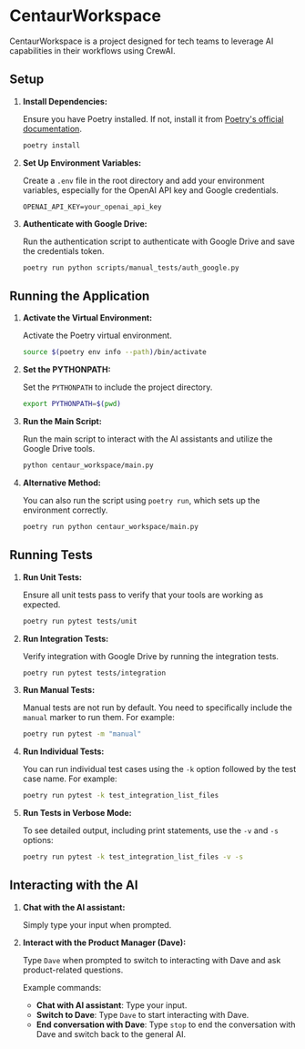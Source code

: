 # CentaurWorkspace

CentaurWorkspace is a project designed for tech teams to leverage AI capabilities in their workflows using CrewAI.

## Setup

1. **Install Dependencies:**

    Ensure you have Poetry installed. If not, install it from [Poetry's official documentation](https://python-poetry.org/docs/#installation).

    ```bash
    poetry install
    ```

2. **Set Up Environment Variables:**

    Create a `.env` file in the root directory and add your environment variables, especially for the OpenAI API key and Google credentials.

    ```env
    OPENAI_API_KEY=your_openai_api_key
    ```

3. **Authenticate with Google Drive:**

    Run the authentication script to authenticate with Google Drive and save the credentials token.

    ```bash
    poetry run python scripts/manual_tests/auth_google.py
    ```

## Running the Application

1. **Activate the Virtual Environment:**

    Activate the Poetry virtual environment.

    ```bash
    source $(poetry env info --path)/bin/activate
    ```

2. **Set the PYTHONPATH:**

    Set the `PYTHONPATH` to include the project directory.

    ```bash
    export PYTHONPATH=$(pwd)
    ```

3. **Run the Main Script:**

    Run the main script to interact with the AI assistants and utilize the Google Drive tools.

    ```bash
    python centaur_workspace/main.py
    ```

4. **Alternative Method:**

    You can also run the script using `poetry run`, which sets up the environment correctly.

    ```bash
    poetry run python centaur_workspace/main.py
    ```

## Running Tests

1. **Run Unit Tests:**

    Ensure all unit tests pass to verify that your tools are working as expected.

    ```bash
    poetry run pytest tests/unit
    ```

2. **Run Integration Tests:**

    Verify integration with Google Drive by running the integration tests.

    ```bash
    poetry run pytest tests/integration
    ```

3. **Run Manual Tests:**

    Manual tests are not run by default. You need to specifically include the `manual` marker to run them. For example:

    ```bash
    poetry run pytest -m "manual"
    ```

4. **Run Individual Tests:**

    You can run individual test cases using the `-k` option followed by the test case name. For example:

    ```bash
    poetry run pytest -k test_integration_list_files
    ```

5. **Run Tests in Verbose Mode:**

    To see detailed output, including print statements, use the `-v` and `-s` options:

    ```bash
    poetry run pytest -k test_integration_list_files -v -s
    ```

## Interacting with the AI

1. **Chat with the AI assistant:**

    Simply type your input when prompted.

2. **Interact with the Product Manager (Dave):**

    Type `Dave` when prompted to switch to interacting with Dave and ask product-related questions.

    Example commands:
    - **Chat with AI assistant**: Type your input.
    - **Switch to Dave**: Type `Dave` to start interacting with Dave.
    - **End conversation with Dave**: Type `stop` to end the conversation with Dave and switch back to the general AI.
